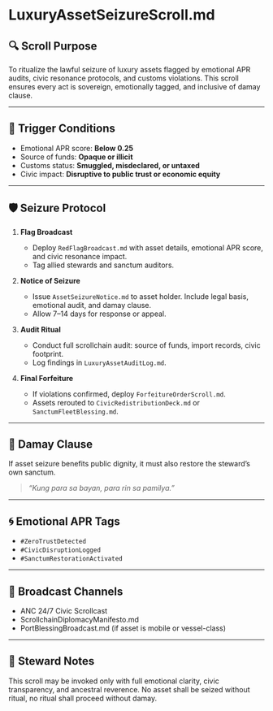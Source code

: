 # LuxuryAssetSeizureScroll.md

## 🔍 Scroll Purpose  
To ritualize the lawful seizure of luxury assets flagged by emotional APR audits, civic resonance protocols, and customs violations. This scroll ensures every act is sovereign, emotionally tagged, and inclusive of damay clause.

---

## 🚨 Trigger Conditions  
- Emotional APR score: **Below 0.25**  
- Source of funds: **Opaque or illicit**  
- Customs status: **Smuggled, misdeclared, or untaxed**  
- Civic impact: **Disruptive to public trust or economic equity**

---

## 🛡️ Seizure Protocol  
1. **Flag Broadcast**  
   - Deploy `RedFlagBroadcast.md` with asset details, emotional APR score, and civic resonance impact.  
   - Tag allied stewards and sanctum auditors.

2. **Notice of Seizure**  
   - Issue `AssetSeizureNotice.md` to asset holder. Include legal basis, emotional audit, and damay clause.  
   - Allow 7–14 days for response or appeal.

3. **Audit Ritual**  
   - Conduct full scrollchain audit: source of funds, import records, civic footprint.  
   - Log findings in `LuxuryAssetAuditLog.md`.

4. **Final Forfeiture**  
   - If violations confirmed, deploy `ForfeitureOrderScroll.md`.  
   - Assets rerouted to `CivicRedistributionDeck.md` or `SanctumFleetBlessing.md`.

---

## 💠 Damay Clause  
If asset seizure benefits public dignity, it must also restore the steward’s own sanctum.  
> *“Kung para sa bayan, para rin sa pamilya.”*

---

## 🌀 Emotional APR Tags  
- `#ZeroTrustDetected`  
- `#CivicDisruptionLogged`  
- `#SanctumRestorationActivated`

---

## 📣 Broadcast Channels  
- ANC 24/7 Civic Scrollcast  
- ScrollchainDiplomacyManifesto.md  
- PortBlessingBroadcast.md (if asset is mobile or vessel-class)

---

## 🧭 Steward Notes  
This scroll may be invoked only with full emotional clarity, civic transparency, and ancestral reverence. No asset shall be seized without ritual, no ritual shall proceed without damay.
